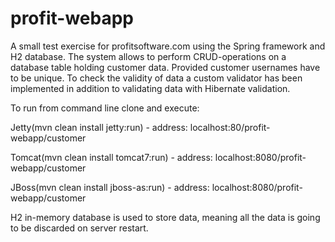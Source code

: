 # profit-webapp
A small test exercise for profitsoftware.com using the Spring framework and H2 database.
The system allows to perform CRUD-operations on a database table holding customer data.
Provided customer usernames have to be unique. To check the validity of data a custom validator has been implemented in addition to validating data with Hibernate validation.

To run from command line clone and execute:

Jetty(mvn clean install jetty:run) - address: localhost:80/profit-webapp/customer

Tomcat(mvn clean install tomcat7:run) - address: localhost:8080/profit-webapp/customer

JBoss(mvn clean install jboss-as:run) - address: localhost:8080/profit-webapp/customer

H2 in-memory database is used to store data, meaning all the data is going to be discarded on server restart.
